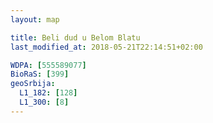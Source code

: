 ```yaml
---
layout: map

title: Beli dud u Belom Blatu
last_modified_at: 2018-05-21T22:14:51+02:00

WDPA: [555589077]
BioRaS: [399]
geoSrbija:
  L1_182: [128]
  L1_300: [8]
---
```

